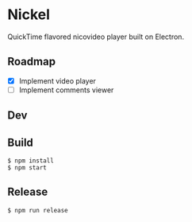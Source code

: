 # Nickel

QuickTime flavored nicovideo player built on Electron.

## Roadmap

- [x] Implement video player
- [ ] Implement comments viewer

## Dev

## Build

```
$ npm install
$ npm start
```

## Release

```
$ npm run release
```
